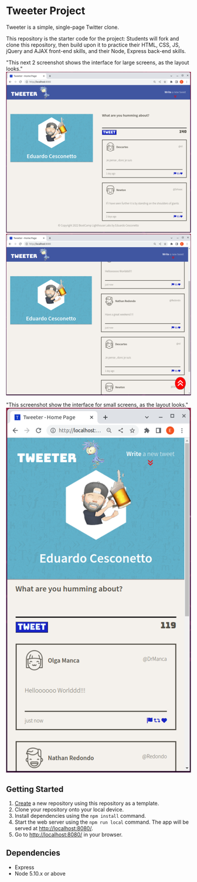 # Tweeter Project

Tweeter is a simple, single-page Twitter clone.

This repository is the starter code for the project: Students will fork and clone this repository, then build upon it to practice their HTML, CSS, JS, jQuery and AJAX front-end skills, and their Node, Express back-end skills.


"This next 2 screenshot shows the interface for large screens, as the layout looks."
!["This page shows the interface for large screens, as the layout looks."](https://github.com/cesconettoedu/tweeter/blob/master/public/images/gitReadme/profile-hex1.png)
!["This page shows the interface for large screens, as the layout looks."](https://github.com/cesconettoedu/tweeter/blob/master/public/images/gitReadme/profile-hex2.png)


"This screenshot show the interface for small screens, as the layout looks."
!["This page shows the interface for large screens, as the layout looks."](https://github.com/cesconettoedu/tweeter/blob/master/public/images/gitReadme/profile-hex3.png)



## Getting Started

1. [Create](https://docs.github.com/en/repositories/creating-and-managing-repositories/creating-a-repository-from-a-template) a new repository using this repository as a template.
2. Clone your repository onto your local device.
3. Install dependencies using the `npm install` command.
3. Start the web server using the `npm run local` command. The app will be served at <http://localhost:8080/>.
4. Go to <http://localhost:8080/> in your browser.

## Dependencies

- Express
- Node 5.10.x or above
